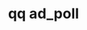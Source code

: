 ---
category: ad
command: ad_poll
keywords: qq, qq_cli, ad_poll
optional_options: []
permalink: /qq-cli-command-guide/ad/ad_poll.html
positional_options: []
sidebar: qq_cli_command_reference_sidebar
summary: This section explains how to use the <code>qq ad_poll</code> command.
synopsis: Get details on a join or leave operation
title: qq ad_poll
usage: qq ad_poll [-h]
zendesk_source: qq CLI Command Guide

---